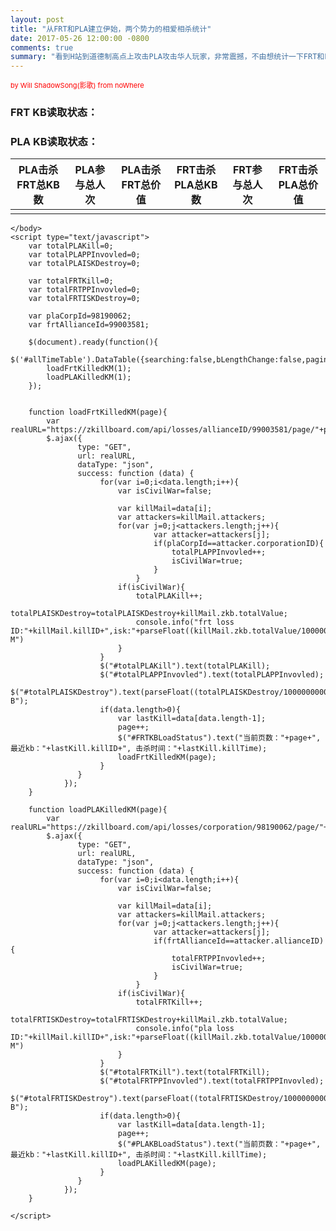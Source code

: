 ```yaml
---
layout: post
title: "从FRT和PLA建立伊始，两个势力的相爱相杀统计"
date: 2017-05-26 12:00:00 -0800
comments: true
summary: "看到H站到道德制高点上攻击PLA攻击华人玩家，非常震撼，不由想统计一下FRT和PLA到底谁内战更强，想不想看看～"
---
```


<html>
	<head>
		<script src="http://cdn.bootcss.com/jquery/3.1.1/jquery.min.js"></script>
		<link rel="stylesheet" href="https://cdn.datatables.net/1.10.13/css/jquery.dataTables.min.css">
		<script src="https://cdn.datatables.net/1.10.13/js/jquery.dataTables.min.js"></script>
	</head>
	<body>
		<div id="main">
		<span style="font-size:11px;color:red;">by Will ShadowSong(影歌) from noWhere</span>
		<h3>FRT KB读取状态：<span id="FRTKBLoadStatus"></span></h3>
		<h3>PLA KB读取状态：<span id="PLAKBLoadStatus"></span></h3>
		<table id="allTimeTable" class="display" cellspacing="0" width="100%">
			<thead>
				<tr>
					<th>PLA击杀FRT总KB数</th>
					<th>PLA参与总人次</th>
					<th>PLA击杀FRT总价值</th>
					<th>FRT击杀PLA总KB数</th>
					<th>FRT参与总人次</th>
					<th>FRT击杀PLA总价值</th>
				</tr>
			</thead>
			<tbody>
				<tr>
					<td id="totalPLAKill"></td>
					<td id="totalPLAPPInvovled"></td>
					<td id="totalPLAISKDestroy"></td>
					<td id="totalFRTKill"></td>
					<td id="totalFRTPPInvovled"></td>
					<td id="totalFRTISKDestroy"></td>
				</tr>
			</tbody>
		</table>
		
	</body>
	<script type="text/javascript">
		var totalPLAKill=0;
		var totalPLAPPInvovled=0;
		var totalPLAISKDestroy=0;
		
		var totalFRTKill=0;
		var totalFRTPPInvovled=0;
		var totalFRTISKDestroy=0;
		
		var plaCorpId=98190062;
		var frtAllianceId=99003581;
	
		$(document).ready(function(){
			$('#allTimeTable').DataTable({searching:false,bLengthChange:false,paging:false,bInfo:false,bSort:false});
			loadFrtKilledKM(1);
			loadPLAKilledKM(1);
		});
		
		
		function loadFrtKilledKM(page){
			var realURL="https://zkillboard.com/api/losses/allianceID/99003581/page/"+page+"/";
			$.ajax({  
				   type: "GET",  
				   url: realURL,  
				   dataType: "json",  
				   success: function (data) {
						for(var i=0;i<data.length;i++){
							var isCivilWar=false;
						
							var killMail=data[i];
							var attackers=killMail.attackers;
							for(var j=0;j<attackers.length;j++){
									var attacker=attackers[j];
									if(plaCorpId==attacker.corporationID){
										totalPLAPPInvovled++;
										isCivilWar=true;
									}
								}				
							if(isCivilWar){
								totalPLAKill++;
								totalPLAISKDestroy=totalPLAISKDestroy+killMail.zkb.totalValue;
								console.info("frt loss ID:"+killMail.killID+",isk:"+parseFloat((killMail.zkb.totalValue/1000000)).toFixed(2)+" M")
							}
						}
						$("#totalPLAKill").text(totalPLAKill);
						$("#totalPLAPPInvovled").text(totalPLAPPInvovled);
						$("#totalPLAISKDestroy").text(parseFloat((totalPLAISKDestroy/1000000000)).toFixed(2)+" B");
						if(data.length>0){
							var lastKill=data[data.length-1];
							page++;
							$("#FRTKBLoadStatus").text("当前页数："+page+",最近kb："+lastKill.killID+", 击杀时间："+lastKill.killTime);
							loadFrtKilledKM(page);
						}
				   }
				});
		}
		
		function loadPLAKilledKM(page){
			var realURL="https://zkillboard.com/api/losses/corporation/98190062/page/"+page+"/";
			$.ajax({  
				   type: "GET",  
				   url: realURL,  
				   dataType: "json",  
				   success: function (data) {
						for(var i=0;i<data.length;i++){
							var isCivilWar=false;
						
							var killMail=data[i];
							var attackers=killMail.attackers;
							for(var j=0;j<attackers.length;j++){
									var attacker=attackers[j];
									if(frtAllianceId==attacker.allianceID){
										totalFRTPPInvovled++;
										isCivilWar=true;
									}
								}				
							if(isCivilWar){
								totalFRTKill++;
								totalFRTISKDestroy=totalFRTISKDestroy+killMail.zkb.totalValue;
								console.info("pla loss ID:"+killMail.killID+",isk:"+parseFloat((killMail.zkb.totalValue/1000000)).toFixed(2)+" M")
							}
						}
						$("#totalFRTKill").text(totalFRTKill);
						$("#totalFRTPPInvovled").text(totalFRTPPInvovled);
						$("#totalFRTISKDestroy").text(parseFloat((totalFRTISKDestroy/1000000000)).toFixed(2)+" B");
						if(data.length>0){
							var lastKill=data[data.length-1];
							page++;
							$("#PLAKBLoadStatus").text("当前页数："+page+",最近kb："+lastKill.killID+", 击杀时间："+lastKill.killTime);
							loadPLAKilledKM(page);
						}
				   }
				});
		}
		
	</script>
</html>

